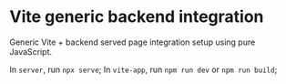 # Vite generic backend integration

Generic Vite + backend served page integration setup using pure JavaScript.

In `server`, run `npx serve`;
In `vite-app`, run `npm run dev` or `npm run build`;

